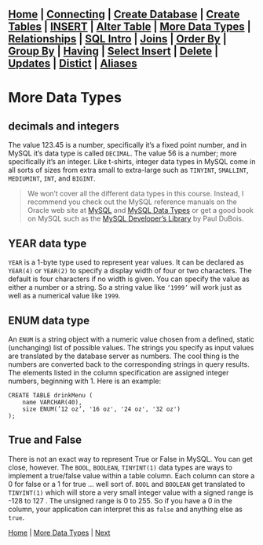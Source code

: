 [Home](/) | [Connecting](/2-connecting/) | [Create Database](/3-create-database/) | [Create Tables](/4-create-table/) | [INSERT](/5-insert/) | [Alter Table](/6-alter-table/) | [More Data Types](/7-more-data-types/) | [Relationships](/8-relationships/) | [SQL Intro](/9-sql-intro/) | [Joins](/10-joins/) | [Order By](/11-order-by/) | [Group By](/12-group-by/) | [Having](/13-having/)  | [Select Insert](/14-selectinsert/) | [Delete](/15-delete/) | [Updates](/16-updates/) | [Distict](/17-distinct/) | [Aliases](/18-aliases/)
---

# More Data Types

## decimals and integers

The value 123.45 is a number, specifically it’s a fixed point number, and in MySQL it’s data type is called `DECIMAL`.  The value 56 is a number; more specifically it’s an integer.  Like t-shirts, integer data types in MySQL come in all sorts of sizes from extra small to extra-large such as `TINYINT`, `SMALLINT`, `MEDIUMINT`, `INT`, and `BIGINT`.

> We won’t cover all the different data types in this course.  Instead, I recommend you check out the MySQL reference manuals on the Oracle web site at [MySQL](http://dev.mysql.com/doc/) and [MySQL Data Types](http://dev.mysql.com/doc/refman/5.7/en/data-types.html) or get a good book on MySQL such as the [MySQL Developer’s Library](https://www.amazon.com/MySQL-Developers-Library-Paul-DuBois/dp/0321833872) by Paul DuBois.  

## YEAR data type

`YEAR` is a 1-byte type used to represent year values. It can be declared as `YEAR(4)` or `YEAR(2)` to specify a display width of four or two characters. The default is four characters if no width is given.  You can specify the value as either a number or a string.  So a string value like `‘1999’` will work just as well as a numerical value like `1999`.  

## ENUM data type

An `ENUM` is a string object with a numeric value chosen from a defined, static (unchanging) list of possible values.  The strings you specify as input values are translated by the database server as numbers.  The cool thing is the numbers are converted back to the corresponding strings in query results.  The elements listed in the column specification are assigned integer numbers, beginning with 1.  Here is an example:

```
CREATE TABLE drinkMenu (
    name VARCHAR(40),
    size ENUM(’12 oz’, '16 oz', '24 oz', '32 oz')
);
```

## True and False

There is not an exact way to represent True or False in MySQL.  You can get close, however.  The `BOOL`, `BOOLEAN`, `TINYINT(1)` data types are ways to implement a true/false value within a table column.  Each column can store a 0 for false or a 1 for true … well sort of.  `BOOL` and `BOOLEAN` get translated to `TINYINT(1)` which will store a very small integer value with a signed range is -128 to 127 . The unsigned range is 0 to 255.   So if you have a 0 in the column, your application can interpret this as `false` and anything else as `true`.  

[Home](/)  |  [More Data Types](/7-more-data-types/)  |  [Next](/7-more-data-types/1)
